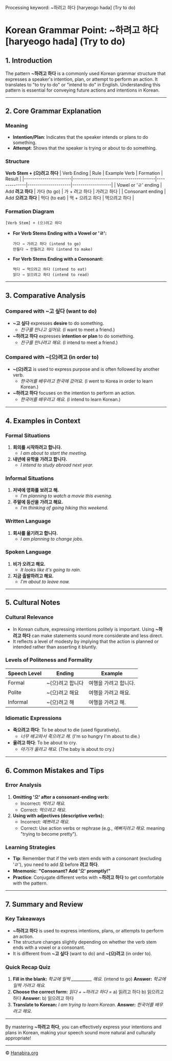 Processing keyword: ~하려고 하다 [haryeogo hada] (Try to do)
# Korean Grammar Point: ~하려고 하다 [haryeogo hada] (Try to do)

## 1. Introduction
The pattern **~하려고 하다** is a commonly used Korean grammar structure that expresses a speaker's intention, plan, or attempt to perform an action. It translates to "to try to do" or "intend to do" in English. Understanding this pattern is essential for conveying future actions and intentions in Korean.

---
## 2. Core Grammar Explanation
### Meaning
- **Intention/Plan**: Indicates that the speaker intends or plans to do something.
- **Attempt**: Shows that the speaker is trying or about to do something.
### Structure
**Verb Stem + (으)려고 하다**
| Verb Ending           | Rule                                   | Example Verb | Formation           | Result            |
|-----------------------|----------------------------------------|--------------|---------------------|-------------------|
| Vowel or 'ㄹ' ending  | Add **려고 하다**                       | 가다 (to go)  | 가 + 려고 하다       | 가려고 하다       |
| Consonant ending      | Add **으려고 하다**                     | 먹다 (to eat) | 먹 + 으려고 하다     | 먹으려고 하다     |
### Formation Diagram
```
[Verb Stem] + (으)려고 하다
```
- **For Verb Stems Ending with a Vowel or 'ㄹ':**
  ```
  가다 → 가려고 하다 (intend to go)
  만들다 → 만들려고 하다 (intend to make)
  ```
- **For Verb Stems Ending with a Consonant:**
  ```
  먹다 → 먹으려고 하다 (intend to eat)
  읽다 → 읽으려고 하다 (intend to read)
  ```
---
## 3. Comparative Analysis
### Compared with **~고 싶다** (want to do)
- **~고 싶다** expresses **desire** to do something.
  - *친구를 만나고 싶어요.* (I want to meet a friend.)
- **~하려고 하다** expresses **intention or plan** to do something.
  - *친구를 만나려고 해요.* (I intend to meet a friend.)
### Compared with **~(으)려고** (in order to)
- **~(으)려고** is used to express purpose and is often followed by another verb.
  - *한국어를 배우려고 한국에 갔어요.* (I went to Korea in order to learn Korean.)
- **~하려고 하다** focuses on the intention to perform an action.
  - *한국어를 배우려고 해요.* (I intend to learn Korean.)
---
## 4. Examples in Context
### Formal Situations
1. **회의를 시작하려고 합니다.**
   - *I am about to start the meeting.*
2. **내년에 유학을 가려고 합니다.**
   - *I intend to study abroad next year.*
### Informal Situations
1. **저녁에 영화를 보려고 해.**
   - *I'm planning to watch a movie this evening.*
2. **주말에 등산을 가려고 해요.**
   - *I'm thinking of going hiking this weekend.*
### Written Language
1. **회사를 옮기려고 합니다.**
   - *I am planning to change jobs.*
### Spoken Language
1. **비가 오려고 해요.**
   - *It looks like it's going to rain.*
2. **지금 출발하려고 해요.**
   - *I'm about to leave now.*
---
## 5. Cultural Notes
### Cultural Relevance
- In Korean culture, expressing intentions politely is important. Using **~하려고 하다** can make statements sound more considerate and less direct.
- It reflects a level of modesty by implying that the action is planned or intended rather than asserting it bluntly.
### Levels of Politeness and Formality
| Speech Level | Ending            | Example                            |
|--------------|-------------------|------------------------------------|
| Formal       | ~(으)려고 합니다    | 여행을 가려고 합니다.               |
| Polite       | ~(으)려고 해요      | 여행을 가려고 해요.                 |
| Informal     | ~(으)려고 해        | 여행을 가려고 해.                   |
### Idiomatic Expressions
- **죽으려고 하다**: To be about to die (used figuratively).
  - *너무 배고파서 죽으려고 해.* (I'm so hungry I'm about to die.)
- **울려고 하다**: To be about to cry.
  - *아기가 울려고 해요.* (The baby is about to cry.)
---
## 6. Common Mistakes and Tips
### Error Analysis
1. **Omitting '으' after a consonant-ending verb:**
   - Incorrect: *먹려고 해요.*
   - Correct: *먹으려고 해요.*
2. **Using with adjectives (descriptive verbs):**
   - Incorrect: *예쁘려고 해요.*
   - Correct: Use action verbs or rephrase (e.g., *예뻐지려고 해요.* meaning "trying to become pretty").
### Learning Strategies
- **Tip**: Remember that if the verb stem ends with a consonant (excluding 'ㄹ'), you need to add **으** before **려고 하다**.
- **Mnemonic**: **"Consonant? Add '으' promptly!"**
- **Practice**: Conjugate different verbs with **~하려고 하다** to get comfortable with the pattern.
---
## 7. Summary and Review
### Key Takeaways
- **~하려고 하다** is used to express intentions, plans, or attempts to perform an action.
- The structure changes slightly depending on whether the verb stem ends with a vowel or a consonant.
- It is different from **~고 싶다** (want to do) and **~(으)려고** (in order to).
### Quick Recap Quiz
1. **Fill in the blank:**
   *학교에 일찍 __________ 해요.* (intend to go)
   **Answer:** *학교에 일찍 가려고 해요.*
2. **Choose the correct form:**
   *읽다 + ~하려고 하다 =*
   a) 읽려고 하다
   b) 읽으려고 하다
   **Answer:** b) 읽으려고 하다
3. **Translate to Korean:**
   *I am trying to learn Korean.*
   **Answer:** *한국어를 배우려고 해요.*
---
By mastering **~하려고 하다**, you can effectively express your intentions and plans in Korean, making your speech sound more natural and culturally appropriate!

---
© [Hanabira.org](https://hanabira.org)
